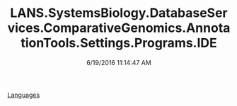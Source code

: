 ﻿---
title: LANS.SystemsBiology.DatabaseServices.ComparativeGenomics.AnnotationTools.Settings.Programs.IDE
date: 6/19/2016 11:14:47 AM
---

[Languages](T-LANS.SystemsBiology.DatabaseServices.ComparativeGenomics.AnnotationTools.Settings.Programs.IDE.Languages.html)
